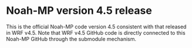 # Noah-MP version 4.5 release


This is the official Noah-MP code version 4.5 consistent with that released in WRF v4.5. Note that WRF v4.5 GitHub code is directly connected to this Noah-MP GitHub through the submodule mechanism. 
